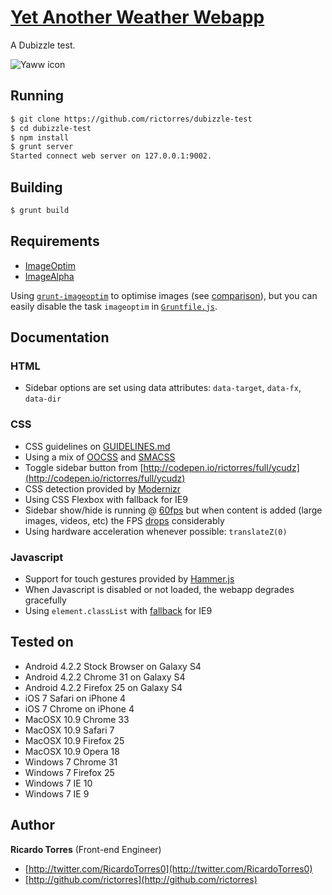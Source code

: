 # [Yet Another Weather Webapp](http://rictorres.com/dubizzle-test)
A Dubizzle test.

![Yaww icon](http://rictorres.com/dubizzle-test/assets/img/app/114x114.png)

## Running
```bash
$ git clone https://github.com/rictorres/dubizzle-test
$ cd dubizzle-test
$ npm install
$ grunt server
Started connect web server on 127.0.0.1:9002.
```


## Building
```bash
$ grunt build
```


## Requirements
- [ImageOptim](http://imageoptim.com/)
- [ImageAlpha](http://pngmini.com/)

Using [`grunt-imageoptim`](https://github.com/JamieMason/grunt-imageoptim) to optimise images (see [comparison](http://jamiemason.github.io/ImageOptim-CLI/)), but you can easily disable the task `imageoptim` in [`Gruntfile.js`](https://github.com/rictorres/dubizzle-test/blob/master/Gruntfile.js).


## Documentation

### HTML
- Sidebar options are set using data attributes: `data-target`, `data-fx`, `data-dir`

### CSS
- CSS guidelines on [GUIDELINES.md](https://github.com/rictorres/dubizzle-test/blob/master/GUIDELINES.md)
- Using a mix of [OOCSS](https://github.com/stubbornella/oocss/wiki) and [SMACSS](http://smacss.com/)
- Toggle sidebar button from [http://codepen.io/rictorres/full/ycudz](http://codepen.io/rictorres/full/ycudz)
- CSS detection provided by [Modernizr](http://modernizr.com)
- Using CSS Flexbox with fallback for IE9
- Sidebar show/hide is running @ [60fps](http://d.pr/i/tFvP) but when content is added (large images, videos, etc) the FPS [drops](http://d.pr/i/3vl0) considerably
- Using hardware acceleration whenever possible: `translateZ(0)`

### Javascript
- Support for touch gestures provided by [Hammer.js](https://github.com/EightMedia/hammer.js)
- When Javascript is disabled or not loaded, the webapp degrades gracefully
- Using `element.classList` with [fallback](https://gist.github.com/devongovett/1381839) for IE9


## Tested on
- Android 4.2.2 Stock Browser on Galaxy S4
- Android 4.2.2 Chrome 31 on Galaxy S4
- Android 4.2.2 Firefox 25 on Galaxy S4
- iOS 7 Safari on iPhone 4
- iOS 7 Chrome on iPhone 4
- MacOSX 10.9 Chrome 33
- MacOSX 10.9 Safari 7
- MacOSX 10.9 Firefox 25
- MacOSX 10.9 Opera 18
- Windows 7 Chrome 31
- Windows 7 Firefox 25
- Windows 7 IE 10
- Windows 7 IE 9


## Author

**Ricardo Torres** (Front-end Engineer)

- [http://twitter.com/RicardoTorres0](http://twitter.com/RicardoTorres0)
- [http://github.com/rictorres](http://github.com/rictorres)